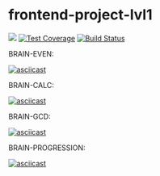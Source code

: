 # frontend-project-lvl1
<a href="https://codeclimate.com/github/sandraLbdv/frontend-project-lvl1/maintainability"><img src="https://api.codeclimate.com/v1/badges/0ef45b38794327d912ed/maintainability" /></a>
[![Test Coverage](https://api.codeclimate.com/v1/badges/0ef45b38794327d912ed/test_coverage)](https://codeclimate.com/github/sandraLbdv/frontend-project-lvl1/test_coverage)
[![Build Status](https://travis-ci.org/sandraLbdv/frontend-project-lvl1.svg?branch=master)](https://travis-ci.org/sandraLbdv/frontend-project-lvl1)

BRAIN-EVEN:

[![asciicast](https://asciinema.org/a/k6me2lwtKyTv3HH3thxqAdSO6.svg)](https://asciinema.org/a/k6me2lwtKyTv3HH3thxqAdSO6)

BRAIN-CALC:

[![asciicast](https://asciinema.org/a/iYMczg5ujEKPt2s0MFKu7h7uq.svg)](https://asciinema.org/a/iYMczg5ujEKPt2s0MFKu7h7uq)

BRAIN-GCD:

[![asciicast](https://asciinema.org/a/byQ6CUnHOuIN5cNoVwzc68jAs.svg)](https://asciinema.org/a/byQ6CUnHOuIN5cNoVwzc68jAs)

BRAIN-PROGRESSION: 

[![asciicast](https://asciinema.org/a/SIUrbwBnXMWUlsGX30BsoRsCO.svg)](https://asciinema.org/a/SIUrbwBnXMWUlsGX30BsoRsCO)
